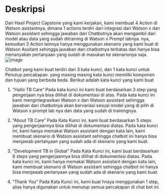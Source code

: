 # Deskripsi


Dari Hasil Project Capstone yang kami kerjakan, kami membuat 4 Action di Watson asistantnya, dimana 1 actions terdiri dari integrasi dari Watson x dan Watson assistant sehingga jawaban dari Chatbotnya akan mengambil dari model atau data yang sudah ditraining di Watson x Prompt labnya. nya, kemudian 3 Action lainnya hanya menggunakan skenario yang kami buat di Watson Assitant sehingga jawaban dari chatbotnya terbatas dan hanya bisa menanyakan pertanyaan yang sudah di masukan ke skenarionya saja. 
![image](https://github.com/andikaerlangga/andikaerlangga.github.io/assets/145178112/84d0ba2b-fe5d-435a-9858-a684f7304dc8)


Chatbot yang kami buat terdiri dari 3 kata kunci, dan 1 kata kunci untuk Penutup percakapan. yang masing masing kata kunci memiliki komponen dan tujuan yang berbeda beda. Berikut adalah kata kunci yang kami buat

1.	“Hallo TB Care”
Pada kata kunci ini kami buat berdasarkan 3 step yang pengerjaan nya bisa dilihat di dokumentasi di atas. Pada kata kunci ini kami mengintegrasikan Watson x dan Watson assistant sehingga jawaban dari chatbotnya akan bervariasi sesuai model yang di pilih di Watson x prompt lab nya dan data yang sudah di trainingnya.

2.	“About TB Care”
Pada Kata Kunci ini, kami buat berdasarkan 5 steps yang pengerjaannya bisa dilihat di dokumentasi diatas. Pada kata kunci ini, kami hanya memakai Watson assistant dengan kata lain, kami membuat skenario di Watson assistant sehingga chatbot ini hanya bisa menjawab pertanyaan yang sudah ada di skenario yang kami buat.

3.	“Development TB in Global”
Pada Kata Kunci ini, kami buat berdasarkan 6 steps yang pengerjaannya bisa dilihat di dokumentasi diatas. Pada kata kunci ini, kami hanya memakai Watson assistant dengan kata lain, kami membuat skenario di Watson assistant sehingga chatbot ini hanya bisa menjawab pertanyaan yang sudah ada di skenario yang kami buat.

4.	“Thank You”
Pada Kata Kunci ini, kami buat hnaya menggunakan 1 step, alias hanya digunakan untuk menutup semua percakapan di chat bot ini.



